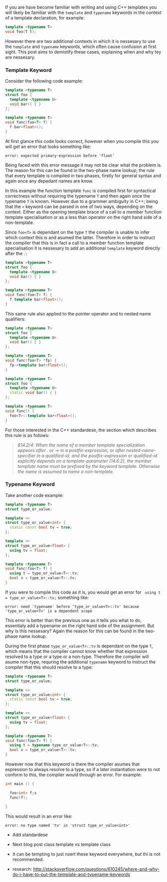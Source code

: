 If you are have become familiar with writing and using C\+\+ templates you will likely be familiar with the `template` and `typename` keywords in the context of a template declaration, for example:

```cpp
template <typename T>
void foo(T t);
```

However there are two additional contexts in which it is nessesary to use the `template` and `typename` keywords, which often cause confusion at first sight. This post aims to demistify these cases, explaining when and why tey are nessesary.

### Template Keyword
Consider the following code example:

```cpp
template <typename T>
struct foo {
  template <typename U>
  void bar() { }
};

template <typename T>
void func(foo<T> f) {
  f.bar<float>();
}
```

At first glance this code looks correct, however when you compile this you will get an error that looks something like:

```
error: expected primary-expression before 'float'
```

Being faced with this error message it may not be clear what the problem is. The reason for this can be found in the two-phase name lookup; the rule that every template is compiled in two phases, firstly for general syntax and again once any depedant names are know.

In this example the function template `func` is compiled first for syntactical correctness without requiring the typename `T` and then again once the typename `T` is known. However due to a grammer ambiguity in C\+\+; being that the `<` keyword can be parsed in one of two ways, depending on the context. Either as the opening template brace of a call to a member function template specialisation or as a less than operator on the right hand side of a non-template.

Since `foo<T>` is dependant on the type `T` the compiler is unable to infer which context this is and asumed the latter. Therefore in order to instruct the compiler that this is in fact a call to a member function template specialisation it is nessesary to add an additional `template` keyword directly after the `.`:

```cpp
template <typename T>
struct foo {
  template <typename U>
  void bar() { }
};

template <typename T>
void func(foo<T> f) {
  f.template bar<float>();
}
```

This same rule also applied to the pointer operator and to nested name qualifiers:

```cpp
template <typename T>
struct foo {
  template <typename U>
  void bar() { }
};

template <typename T>
void func(foo<T> *fp) {
  fp->template bar<float>();
}
```

```cpp
template <typename T>
struct foo {
  template <typename U>
  static void bar() { }
};

template <typename T>
void func() {
  foo<T>::template bar<float>();
}
```

For those interested in the C++ standardese, the section which describes this rule is as follows:

> *$14.2/4:*
*When the name of a member template specialization appears after . or -> in a postfix-expression, or after nested-name-specifier in a qualified-id, and the postfix-expression or qualified-id explicitly depends on a template-parameter (14.6.2), the member template name must be prefixed by the keyword template. Otherwise the name is assumed to name a non-template.*

### Typename Keyword

Take another code example:

```cpp
template <typename T>
struct type_or_value;

template <>
struct type_or_value<int> {
  static const bool tv = true;
};

template <>
struct type_or_value<float> {
  using tv = float;
};

template <typename T>
void func(foo<T> f) {
  using t = type_or_value<T>::tv;
  bool v = type_or_value<T>::tv;
}
```

If you were to compile this code as it is, you would get an error for ` using t = type_or_value<T>::tv;` something like:

```
error: need 'typename' before 'type_or_value<T>::tv' because 'type_or_value<T>' is a dependent scope
```

This error is better than the previous one as it tells you what to do, essentialy add a typename on the right hand side of the assignment. But why is this nessesary? Again the reason for this can be found in the two-phase name lookup.

During the first phase `type_or_value<T>::tv` is dependant on the type `T`, which means that the compiler cannot know whether that expression resolved to a type or a type or a non-type. Therefore the compiler will asume non-type, requring the additional `typename` keyword to instruct the compiler that this should resolve to a type:

```cpp
template <typename T>
struct type_or_value;

template <>
struct type_or_value<int> {
  static const bool tv = true;
};

template <>
struct type_or_value<float> {
  using tv = float;
};

template <typename T>
void func(foo<T> f) {
  using t = typename type_or_value<T>::tv;
  bool v = type_or_value<T>::tv;
}
```

However now that this keyword is there the compiler asumes that expression to always resolve to a type, so if a later instantiation were to not conform to this, the compiler would through an error. For example:

```cpp
int main () {

  foo<int> f;s
  func(f);

}
```

This would result in an error like:

```
error: no type named 'tv' in 'struct type_or_value<int>'
```

+ Add standardese

+ Next blog post class template vs template class

+ It can be tempting to just nsert these keyword everywhere, but thi is not recommended.

+ research: http://stackoverflow.com/questions/610245/where-and-why-do-i-have-to-put-the-template-and-typename-keywords

